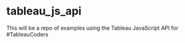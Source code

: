 # tableau_js_api
This will be a repo of examples using the Tableau JavaScript API for #TableauCoders

